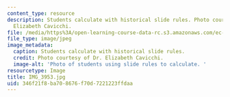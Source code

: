 ```yaml
---
content_type: resource
description: Students calculate with historical slide rules. Photo courtesy of Dr.
  Elizabeth Cavicchi.
file: /media/https%3A/open-learning-course-data-rc.s3.amazonaws.com/ec-050-recreate-experiments-from-history-inform-the-future-from-the-past-galileo-january-iap-2010/346f21f8ba708676f70d7221223ffdaa_IMG_3953.jpg
file_type: image/jpeg
image_metadata:
  caption: Students calculate with historical slide rules.
  credit: Photo courtesy of Dr. Elizabeth Cavicchi.
  image-alt: 'Photo of students using slide rules to calculate. '
resourcetype: Image
title: IMG_3953.jpg
uid: 346f21f8-ba70-8676-f70d-7221223ffdaa
---
```

